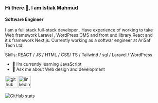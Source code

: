### Hi there 👋, I am Istiak Mahmud 
#### Software Engineer
I am a full stack full-stack developer . Have experience of working to take Web framework Laravel , WordPress CMS and front end library React and it,s framework Next.js. Currently working as a softwar engineer at AriSaf Tech Ltd.

Skills:  REACT / JS / HTML / CSS/ TS / Tailwind / sql / Laravel / WordPress 

- 🌱 I’m currently learning JavaScript 
- 💬 Ask me about Web design and development 


[<img src='https://cdn.jsdelivr.net/npm/simple-icons@3.0.1/icons/github.svg' alt='github' height='40'>](https://github.com/istiakmahmud0)  [<img src='https://cdn.jsdelivr.net/npm/simple-icons@3.0.1/icons/linkedin.svg' alt='linkedin' height='40'>](https://www.linkedin.com/in/https://www.linkedin.com/in/istiak-mahmud-saikot-1a0291137//)  


![GitHub stats](https://github-readme-stats.vercel.app/api?username=istiakmahmud0&show_icons=true&count_private=true)  

